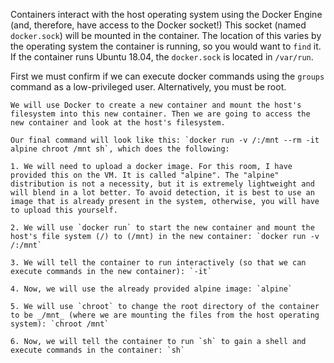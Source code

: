 Containers interact with the host operating system using the Docker Engine (and, therefore, have access to the Docker socket!) This socket (named `docker.sock`) will be mounted in the container. The location of this varies by the operating system the container is running, so you would want to `find` it. If the container runs Ubuntu 18.04, the `docker.sock` is located in `/var/run`.

First we must confirm if we can execute docker commands using the `groups` command as a low-privileged user. Alternatively, you must be root.
```
We will use Docker to create a new container and mount the host's filesystem into this new container. Then we are going to access the new container and look at the host's filesystem.

Our final command will look like this: `docker run -v /:/mnt --rm -it alpine chroot /mnt sh`, which does the following:

1. We will need to upload a docker image. For this room, I have provided this on the VM. It is called "alpine". The "alpine" distribution is not a necessity, but it is extremely lightweight and will blend in a lot better. To avoid detection, it is best to use an image that is already present in the system, otherwise, you will have to upload this yourself.

2. We will use `docker run` to start the new container and mount the host's file system (/) to (/mnt) in the new container: `docker run -v /:/mnt` 

3. We will tell the container to run interactively (so that we can execute commands in the new container): `-it`

4. Now, we will use the already provided alpine image: `alpine`

5. We will use `chroot` to change the root directory of the container to be _/mnt_ (where we are mounting the files from the host operating system): `chroot /mnt`

6. Now, we will tell the container to run `sh` to gain a shell and execute commands in the container: `sh`
```